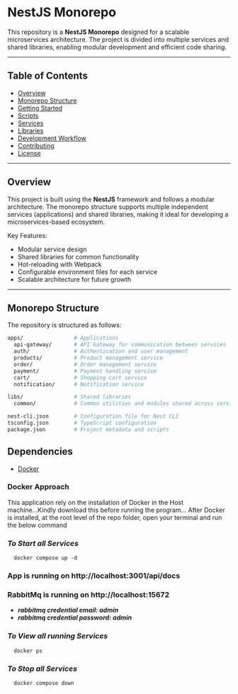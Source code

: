 # NestJS Monorepo

This repository is a **NestJS Monorepo** designed for a scalable microservices architecture. The project is divided into multiple services and shared libraries, enabling modular development and efficient code sharing.

---

## **Table of Contents**
- [Overview](#overview)
- [Monorepo Structure](#monorepo-structure)
- [Getting Started](#getting-started)
- [Scripts](#scripts)
- [Services](#services)
- [Libraries](#libraries)
- [Development Workflow](#development-workflow)
- [Contributing](#contributing)
- [License](#license)

---

## **Overview**
This project is built using the **NestJS** framework and follows a modular architecture. The monorepo structure supports multiple independent services (applications) and shared libraries, making it ideal for developing a microservices-based ecosystem.

Key Features:
- Modular service design
- Shared libraries for common functionality
- Hot-reloading with Webpack
- Configurable environment files for each service
- Scalable architecture for future growth

---

## **Monorepo Structure**
The repository is structured as follows:

```bash
apps/                # Applications
  api-gateway/       # API Gateway for communication between services
  auth/              # Authentication and user management
  products/          # Product management service
  order/             # Order management service
  payment/           # Payment handling service
  cart/              # Shopping cart service
  notification/      # Notification service

libs/                # Shared libraries
  common/            # Common utilities and modules shared across services

nest-cli.json        # Configuration file for Nest CLI
tsconfig.json        # TypeScript configuration
package.json         # Project metadata and scripts

```

## **Dependencies**
- [Docker](#http://docker.com)

### Docker Approach
This application rely on the installation of Docker in the Host machine...Kindly download this before running the program...
After Docker is installed, at the root level of the repo folder, open your terminal and run the below command

### ***To Start all Services***
```
  docker compose up -d
```
### App is running on http://localhost:3001/api/docs
### RabbitMq is running on http://localhost:15672
- ***rabbitmq credential email: admin***
- ***rabbitmq credential password: admin***


### ***To View all running Services***
```
  docker ps
```

### ***To Stop all Services***
```
  docker compose down
```